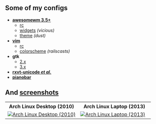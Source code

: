 Some of my configs
------------

* [**awesomewm 3.5+**](.config/awesome)
    * [rc](.config/awesome/rc.lua)
    * [widgets](.config/awesome/wi.lua) _(vicious)_
    * [theme](.config/awesome/themes/dust/theme.lua) _(dust)_
* [**vim**](.vim)
    * [rc](.vim/vimrc)
    * [colorscheme](.vim/colors/railscasts.vim) _(railscasts)_
* **gtk**
    * [2.x](.gtkrc.mine)
    * [3.x](.config/gtk-3.0/settings.ini)
* [**rxvt-unicode _et al._**](.Xdefaults)
* [**pianobar**](.config/pianobar)

And [screenshots](screenshots)
------------

<table width="90%">
  <tr><th>Arch Linux Desktop (2010)</th><th>Arch Linux Laptop (2013)</th></tr>
  <tr>
    <td width="50%">
      <a href="https://github.com/tdy/dots/raw/master/screenshots/awesome_20100113_1680x1050.png">
        <img src="screenshots/awesome_20100113_1680x1050.png" alt="Arch Linux Desktop (2010)" />
      </a>
    </td>
    <td width="50%">
      <a href="https://github.com/tdy/dots/raw/master/screenshots/awesome_20130301_2880x1800.png">
        <img src="screenshots/awesome_20130301_2880x1800.png"alt="Arch Linux Laptop (2013)" />
      </a>
    </td>
  </tr>
</table>
